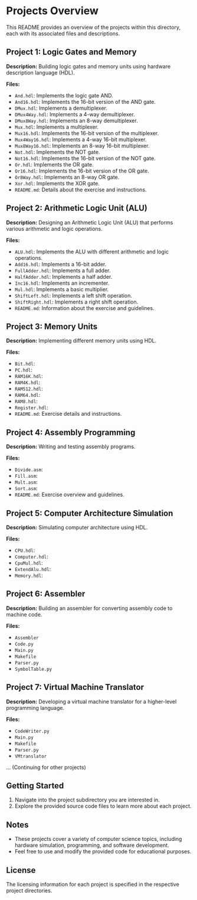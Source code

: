 # Projects Overview

This README provides an overview of the projects within this directory, each with its associated files and descriptions.

## Project 1: Logic Gates and Memory

**Description:** Building logic gates and memory units using hardware description language (HDL).

**Files:**
- `And.hdl`: Implements the logic gate AND.
- `And16.hdl`: Implements the 16-bit version of the AND gate.
- `DMux.hdl`: Implements a demultiplexer.
- `DMux4Way.hdl`: Implements a 4-way demultiplexer.
- `DMux8Way.hdl`: Implements an 8-way demultiplexer.
- `Mux.hdl`: Implements a multiplexer.
- `Mux16.hdl`: Implements the 16-bit version of the multiplexer.
- `Mux4Way16.hdl`: Implements a 4-way 16-bit multiplexer.
- `Mux8Way16.hdl`: Implements an 8-way 16-bit multiplexer.
- `Not.hdl`: Implements the NOT gate.
- `Not16.hdl`: Implements the 16-bit version of the NOT gate.
- `Or.hdl`: Implements the OR gate.
- `Or16.hdl`: Implements the 16-bit version of the OR gate.
- `Or8Way.hdl`: Implements an 8-way OR gate.
- `Xor.hdl`: Implements the XOR gate.
- `README.md`: Details about the exercise and instructions.

## Project 2: Arithmetic Logic Unit (ALU)

**Description:** Designing an Arithmetic Logic Unit (ALU) that performs various arithmetic and logic operations.

**Files:**
- `ALU.hdl`: Implements the ALU with different arithmetic and logic operations.
- `Add16.hdl`: Implements a 16-bit adder.
- `FullAdder.hdl`: Implements a full adder.
- `HalfAdder.hdl`: Implements a half adder.
- `Inc16.hdl`: Implements an incrementer.
- `Mul.hdl`: Implements a basic multiplier.
- `ShiftLeft.hdl`: Implements a left shift operation.
- `ShiftRight.hdl`: Implements a right shift operation.
- `README.md`: Information about the exercise and guidelines.

## Project 3: Memory Units

**Description:** Implementing different memory units using HDL.

**Files:**
- `Bit.hdl`:
- `PC.hdl`:
- `RAM16K.hdl`:
- `RAM4K.hdl`:
- `RAM512.hdl`:
- `RAM64.hdl`:
- `RAM8.hdl`:
- `Register.hdl`:
- `README.md`: Exercise details and instructions.

## Project 4: Assembly Programming

**Description:** Writing and testing assembly programs.

**Files:**
- `Divide.asm`:
- `Fill.asm`:
- `Mult.asm`:
- `Sort.asm`:
- `README.md`: Exercise overview and guidelines.

## Project 5: Computer Architecture Simulation

**Description:** Simulating computer architecture using HDL.

**Files:**
- `CPU.hdl`:
- `Computer.hdl`:
- `CpuMul.hdl`:
- `ExtendAlu.hdl`:
- `Memory.hdl`:

## Project 6: Assembler

**Description:** Building an assembler for converting assembly code to machine code.

**Files:**
- `Assembler`
- `Code.py`
- `Main.py`
- `Makefile`
- `Parser.py`
- `SymbolTable.py`

## Project 7: Virtual Machine Translator

**Description:** Developing a virtual machine translator for a higher-level programming language.

**Files:**
- `CodeWriter.py`
- `Main.py`
- `Makefile`
- `Parser.py`
- `VMtranslator`

... (Continuing for other projects)

## Getting Started

1. Navigate into the project subdirectory you are interested in.
2. Explore the provided source code files to learn more about each project.

## Notes

- These projects cover a variety of computer science topics, including hardware simulation, programming, and software development.
- Feel free to use and modify the provided code for educational purposes.

## License

The licensing information for each project is specified in the respective project directories.
